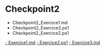 # Checkpoint2
- Checkpoint2_Exercice1.md
- Checkpoint2_Exercice2.ps1
- Checkpoint2_Exercice2.ps1

[- Exercice1.md](https://github.com/KAOUTARBAH/Checkpoint2/blob/main/Checkpoint2_Exercice1.md)
[- Exercice2.ps1](https://github.com/KAOUTARBAH/Checkpoint2/blob/main/Checkpoint2_Exercice2.ps1)
[- Exercice3.md](https://github.com/KAOUTARBAH/Checkpoint2/blob/main/Checkpoint2_Exercice3.md)
